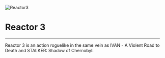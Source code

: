 ![Reactor3](https://raw.github.com/flags/Reactor-3/master/art/pngs/minilogo.png)
# Reactor 3
-----------
Reactor 3 is an action roguelike in the same vein as IVAN - A Violent Road to Death and STALKER: Shadow of Chernobyl.

